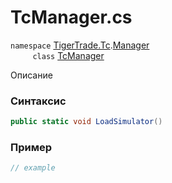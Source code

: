 
# TcManager.cs
`namespace` [TigerTrade.Tc](../../../../TigerTrade.Tc.md).[Manager](../../../../TigerTrade.Tc/Manager.md)  
&nbsp;&nbsp;&nbsp;&nbsp;&nbsp;&nbsp;&nbsp;&nbsp;&nbsp;`class` [TcManager](../../TcManager.cs.md)

Описание

### Синтаксис
```csharp
public static void LoadSimulator()
```


### Пример  
```csharp
// example
```
                    
                    
